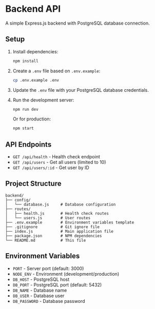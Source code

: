# Backend API

A simple Express.js backend with PostgreSQL database connection.

## Setup

1. Install dependencies:
   ```bash
   npm install
   ```

2. Create a `.env` file based on `.env.example`:
   ```bash
   cp .env.example .env
   ```

3. Update the `.env` file with your PostgreSQL database credentials.

4. Run the development server:
   ```bash
   npm run dev
   ```

   Or for production:
   ```bash
   npm start
   ```

## API Endpoints

- `GET /api/health` - Health check endpoint
- `GET /api/users` - Get all users (limited to 10)
- `GET /api/users/:id` - Get user by ID

## Project Structure

```
backend/
├── config/
│   └── database.js     # Database configuration
├── routes/
│   ├── health.js       # Health check routes
│   └── users.js        # User routes
├── .env.example        # Environment variables template
├── .gitignore          # Git ignore file
├── index.js            # Main application file
├── package.json        # NPM dependencies
└── README.md           # This file
```

## Environment Variables

- `PORT` - Server port (default: 3000)
- `NODE_ENV` - Environment (development/production)
- `DB_HOST` - PostgreSQL host
- `DB_PORT` - PostgreSQL port (default: 5432)
- `DB_NAME` - Database name
- `DB_USER` - Database user
- `DB_PASSWORD` - Database password